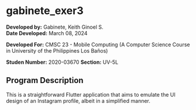 # gabinete_exer3

**Developed by:** Gabinete, Keith Ginoel S.  
**Date Developed:** March 08, 2024  

**Developed For:** CMSC 23 - Mobile Computing (A Computer Science Course in University of the Philippines Los Baños)

**Studen Number:** 2020-03670
**Section:** UV-5L

## Program Description
This is a straightforward Flutter application that aims to emulate the UI design of an Instagram profile, albeit in a simplified manner.

